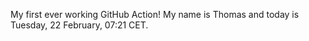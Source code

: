 My first ever working GitHub Action!
My name is Thomas and today is Tuesday, 22 February, 07:21 CET. 
